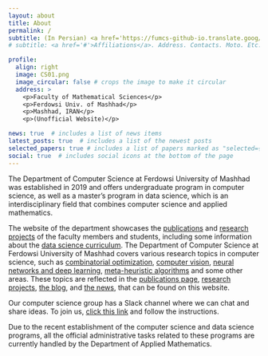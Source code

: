 ```yaml
---
layout: about
title: About
permalink: /
subtitle: (In Persian) <a href='https://fumcs-github-io.translate.goog/?_x_tr_sl=en&_x_tr_tl=fa&_x_tr_hl=en&_x_tr_pto=wapp'>علوم کامپیوتر فردوسی مشهد</a>
# subtitle: <a href='#'>Affiliations</a>. Address. Contacts. Moto. Etc.

profile:
  align: right
  image: CS01.png
  image_circular: false # crops the image to make it circular
  address: >
    <p>Faculty of Mathematical Sciences</p>
    <p>Ferdowsi Univ. of Mashhad</p>
    <p>Mashhad, IRAN</p>
    <p>(Unofficial Website)</p>

news: true  # includes a list of news items
latest_posts: true  # includes a list of the newest posts
selected_papers: true # includes a list of papers marked as "selected={true}"
social: true  # includes social icons at the bottom of the page
---
```


The Department of Computer Science at Ferdowsi University of Mashhad was established in 2019 and offers undergraduate program in computer science, as well as a master’s program in data science, which is an interdisciplinary field that combines computer science and applied mathematics.

 The website of the department showcases the [publications](/publications/) and [research projects](/projects/) of the faculty members and students, including some information about the [data science curriculum](/msc-ds/). 
The Department of Computer Science at Ferdowsi University of Mashhad covers various research topics in computer science, such as [combinatorial optimization](/projects/comb-opt), [computer vision](/projects/computer-vision), [neural networks and deep learning](/projects/deep-learning), [meta-heuristic algorithms](/projects/meta-heuristic) and some other areas. These topics are reflected in the [publications page](/publications/), [research projects](/projects/), [the blog](/blog/), and  [the news](/news/), that can be found on this website.

Our computer science group has a Slack channel where we can chat and share ideas. To join us,  [click this link](https://join.slack.com/t/fum-cs/shared_invite/zt-1zntzuw2t-JOWbsyQdGASNz~40AhWy_Q) and follow the instructions.

Due to the recent establishment of the computer science and data science programs, all the official administrative tasks related to these programs are currently handled by the Department of Applied Mathematics.

<!-- The students are also involved in different activities, such as managing the website. One of the research interests of the department is graph neural networks, which are powerful tools for learning from graph-structured data.

Write your biography here. Tell the world about yourself. Link to your favorite [subreddit](http://reddit.com). You can put a picture in, too. The code is already in, just name your picture `prof_pic.jpg` and put it in the `img/` folder.

Put your address / P.O. box / other info right below your picture. You can also disable any of these elements by editing `profile` property of the YAML header of your `_pages/about.md`. Edit `_bibliography/papers.bib` and Jekyll will render your [publications page](/al-folio/publications/) automatically.

Link to your social media connections, too. This theme is set up to use [Font Awesome icons](http://fortawesome.github.io/Font-Awesome/) and [Academicons](https://jpswalsh.github.io/academicons/), like the ones below. Add your Facebook, Twitter, LinkedIn, Google Scholar, or just disable all of them. -->
